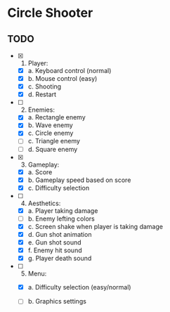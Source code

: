 # Circle Shooter

## TODO

- [x] 1. Player:
  - [x] a. Keyboard control (normal)
  - [x] b. Mouse control (easy)
  - [x] c. Shooting
  - [x] d. Restart 
  
- [ ] 2. Enemies:
  - [x] a. Rectangle enemy
  - [x] b. Wave enemy
  - [x] c. Circle enemy
  - [ ] c. Triangle enemy
  - [ ] d. Square enemy
  
- [x] 3. Gameplay:
  - [x] a. Score
  - [x] b. Gameplay speed based on score
  - [x] c. Difficulty selection
  
- [ ] 4. Aesthetics:
  - [x] a. Player taking damage
  - [ ] b. Enemy lefting colors
  - [x] c. Screen shake when player is taking damage
  - [x] d. Gun shot animation
  - [x] e. Gun shot sound
  - [x] f. Enemy hit sound
  - [x] g. Player death sound
  
- [ ] 5. Menu:
  - [x] a. Difficulty selection (easy/normal)
  - [ ] b. Graphics settings
  
